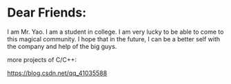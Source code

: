 # Dear Friends:
I am Mr. Yao. I am a student in college. I am very lucky to be able to come to this magical community. I hope that in the future, I can be a better self with the company and help of the big guys.

more projects of C/C++:

https://blog.csdn.net/qq_41035588
